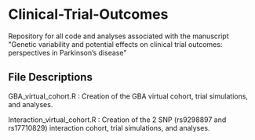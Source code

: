 # Clinical-Trial-Outcomes

Repository for all code and analyses associated with the manuscript "Genetic variability and potential effects on clinical trial outcomes: perspectives in Parkinson’s disease"

## File Descriptions

GBA_virtual_cohort.R : Creation of the GBA virtual cohort, trial simulations, and analyses.

Interaction_virtual_cohort.R : Creation of the 2 SNP (rs9298897 and rs17710829) interaction cohort, trial simulations, and analyses. 

